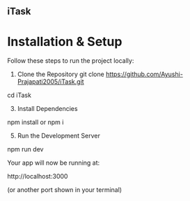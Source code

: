 ## iTask


# Installation & Setup

Follow these steps to run the project locally:

1. Clone the Repository
git clone https://github.com/Ayushi-Prajapati2005/iTask.git

cd iTask

3. Install Dependencies
   
npm install
or
npm i

5. Run the Development Server
   
npm run dev


Your app will now be running at:

http://localhost:3000


(or another port shown in your terminal)
